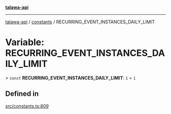 [**talawa-api**](../../README.md)

***

[talawa-api](../../modules.md) / [constants](../README.md) / RECURRING\_EVENT\_INSTANCES\_DAILY\_LIMIT

# Variable: RECURRING\_EVENT\_INSTANCES\_DAILY\_LIMIT

\> `const` **RECURRING\_EVENT\_INSTANCES\_DAILY\_LIMIT**: `1` = `1`

## Defined in

[src/constants.ts:809](https://github.com/PalisadoesFoundation/talawa-api/blob/6bd0fecc1032af2aa70d925c85724d9fec2350f9/src/constants.ts#L809)
